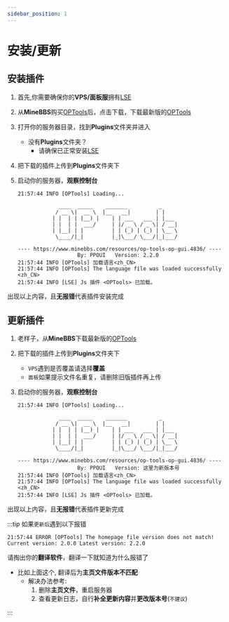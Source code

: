 ```yaml
---
sidebar_position: 1
---
```


# 安装/更新  

## 安装插件  

1. 首先,你需要确保你的**VPS/面板服**拥有[LSE](https://www.minebbs.com/LSE/)

2. 从**MineBBS**购买[OPTools](https://www.minebbs.com/resources/optools-op-gui.4836/)后，点击下载，下载最新版的[OPTools](https://www.minebbs.com/resources/optools-op-gui.4836/)  

3. 打开你的服务器目录，找到**Plugins**文件夹并进入
     - 没有**Plugins**文件夹？  
          - 请确保已正常安装[LSE](https://www.minebbs.com/LSE/)

4. 把下载的插件上传到**Plugins**文件夹下  

5. 启动你的服务器，**观察控制台**

     ```log {12-14}
     21:57:44 INFO [OPTools] Loading...

                  ____  _____    _______          _
                 / __ \|  __ \  |__   __|        | |
                | |  | | |__) |    | | ___   ___ | |___
                | |  | |  ___/     | |/ _ \ / _ \| / __|
                | |__| | |         | | (_) | (_) | \__ \
                 \____/|_|         |_|\___/ \___/|_|___/

    ---- https://www.minebbs.com/resources/op-tools-op-gui.4836/ ----
                        By: PPOUI   Version: 2.2.0
     21:57:44 INFO [OPTools] 加载语言<zh_CN>
     21:57:44 INFO [OPTools] The language file was loaded successfully <zh_CN>
     21:57:44 INFO [LSE] Js 插件 <OPTools> 已加载。
     ```

出现以上内容，且**无报错**代表插件安装完成

## 更新插件

1. 老样子，从**MineBBS**下载最新版的[OPTools](https://www.minebbs.com/resources/optools-op-gui.4836/)  

2. 把下载的插件上传到**Plugins**文件夹下  
     - `VPS`遇到是否覆盖请选择**覆盖**  
     - `面板`如果提示文件名重复，请删除旧版插件再上传  

3. 启动你的服务器，**观察控制台**

     ```log {12-14}
     21:57:44 INFO [OPTools] Loading...

                  ____  _____    _______          _
                 / __ \|  __ \  |__   __|        | |
                | |  | | |__) |    | | ___   ___ | |___
                | |  | |  ___/     | |/ _ \ / _ \| / __|
                | |__| | |         | | (_) | (_) | \__ \
                 \____/|_|         |_|\___/ \___/|_|___/

    ---- https://www.minebbs.com/resources/op-tools-op-gui.4836/ ----
                        By: PPOUI   Version: 这里为新版本号
     21:57:44 INFO [OPTools] 加载语言<zh_CN>
     21:57:44 INFO [OPTools] The language file was loaded successfully <zh_CN>
     21:57:44 INFO [LSE] Js 插件 <OPTools> 已加载。
     ```

出现以上内容，且**无报错**代表插件更新完成

:::tip
 如果`更新后`遇到以下报错

 ```log
 21:57:44 ERROR [OPTools] The homepage file version does not match!
 Current version: 2.0.0 Latest version: 2.2.0
 ```

 请掏出你的**翻译软件**，翻译一下就知道为什么报错了

- 比如上面这个, 翻译后为**主页文件版本不匹配**
  - 解决办法参考:
       1. 删除**主页文件**，重启服务器
       2. 查看更新日志，自行**补全更新内容**并**更改版本号**(`不建议`)

:::
